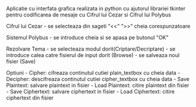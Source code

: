 Aplicatie cu interfata grafica realizata in python cu ajutorul librariei tkinter pentru codificarea de mesaje cu Cifrul lui Cezar si Cifrul lui Polybus

Cifrul lui Cezar
	- se selecteaza din sageti "<<" ">>" cheia corespunzatoare
 
Sistemul Polybus
	- se introduce cheia si se apasa pe butonul "OK"
	
Rezolvare Tema
	- se selecteaza modul dorit(Criptare/Decriptare)
	- se introduce calea catre fisierul de input dorit (Browse)
	- se salveaza noul fisier (Save)

Optiuni
	- Cipher: 			cifreaza continutul cutiei plain_textbox cu cheia data
	- Decipher:			descifreaza continutul cutiei cipher_textbox cu cheia data
	- Save Plaintext:   salvare plaintext in fisier
	- Load Plaintext:	citire plaintext din fisier
	- Save Ciphertext:	salvare ciphertext in fisier
	- Load Ciphertext:	citire ciphertext din fisier
